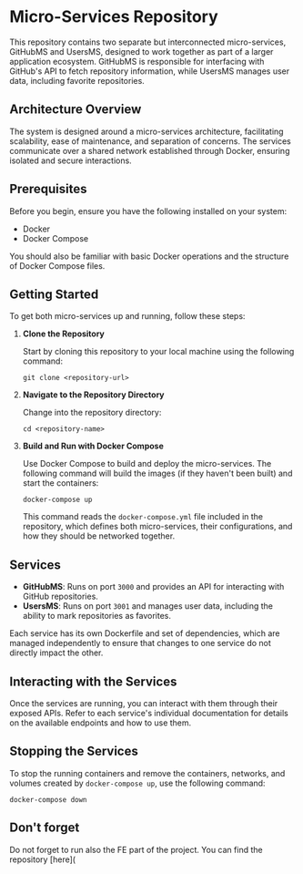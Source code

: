 # Micro-Services Repository

This repository contains two separate but interconnected micro-services, GitHubMS and UsersMS, designed to work together as part of a larger application ecosystem. GitHubMS is responsible for interfacing with GitHub's API to fetch repository information, while UsersMS manages user data, including favorite repositories.

## Architecture Overview

The system is designed around a micro-services architecture, facilitating scalability, ease of maintenance, and separation of concerns. The services communicate over a shared network established through Docker, ensuring isolated and secure interactions.

## Prerequisites

Before you begin, ensure you have the following installed on your system:
- Docker
- Docker Compose

You should also be familiar with basic Docker operations and the structure of Docker Compose files.

## Getting Started

To get both micro-services up and running, follow these steps:

1. **Clone the Repository**

   Start by cloning this repository to your local machine using the following command:
   ```
   git clone <repository-url>
   ```

2. **Navigate to the Repository Directory**

   Change into the repository directory:
   ```
   cd <repository-name>
   ```

3. **Build and Run with Docker Compose**

   Use Docker Compose to build and deploy the micro-services. The following command will build the images (if they haven't been built) and start the containers:
   ```
   docker-compose up
   ```

   This command reads the `docker-compose.yml` file included in the repository, which defines both micro-services, their configurations, and how they should be networked together.

## Services

- **GitHubMS**: Runs on port `3000` and provides an API for interacting with GitHub repositories.
- **UsersMS**: Runs on port `3001` and manages user data, including the ability to mark repositories as favorites.

Each service has its own Dockerfile and set of dependencies, which are managed independently to ensure that changes to one service do not directly impact the other.

## Interacting with the Services

Once the services are running, you can interact with them through their exposed APIs. Refer to each service's individual documentation for details on the available endpoints and how to use them.

## Stopping the Services

To stop the running containers and remove the containers, networks, and volumes created by `docker-compose up`, use the following command:
```
docker-compose down
```

## Don't forget
Do not forget to run also the FE part of the project. You can find the repository [here](
